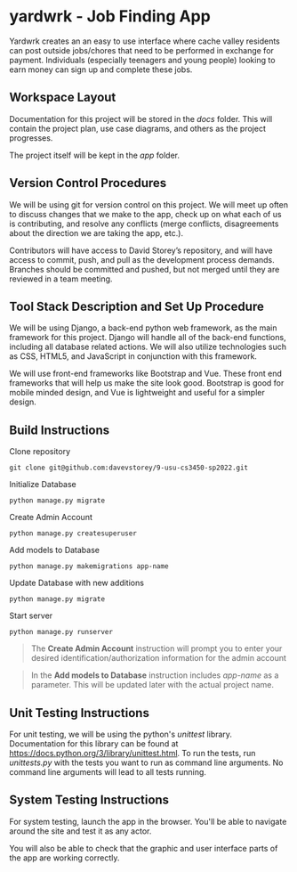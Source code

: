 # yardwrk - Job Finding App

Yardwrk creates an an easy to use interface where cache valley residents can post outside jobs/chores that need to be performed in exchange for payment. Individuals (especially teenagers and young people) looking to earn money can sign up and complete these jobs.

## Workspace Layout

Documentation for this project will be stored in the *docs* folder. This will contain the project plan, use case diagrams, and others as the project progresses.

The project itself will be kept in the *app* folder.

## Version Control Procedures

We will be using git for version control on this project. We will meet up often to discuss changes that we make to the app, check up on what each of us is contributing, and resolve any conflicts (merge conflicts, disagreements about the direction we are taking the app, etc.).

Contributors will have access to David Storey’s repository, and will have access to commit, push, and pull as the development process demands. Branches should be committed and pushed, but not merged until they are reviewed in a team meeting.

## Tool Stack Description and Set Up Procedure

We will be using Django, a back-end python web framework, as the main framework for this project. Django will handle all of the back-end functions, including all database related actions. We will also utilize technologies such as CSS, HTML5, and JavaScript in conjunction with this framework.

We will use front-end frameworks like Bootstrap and Vue. These front end frameworks that will help us make the site look good. Bootstrap is good for mobile minded design, and Vue is lightweight and useful for a simpler design.

## Build Instructions

Clone repository

    git clone git@github.com:davevstorey/9-usu-cs3450-sp2022.git

Initialize Database

    python manage.py migrate

Create Admin Account

    python manage.py createsuperuser

Add models to Database

    python manage.py makemigrations app-name

Update Database with new additions

    python manage.py migrate

Start server

    python manage.py runserver

> The **Create Admin Account** instruction will prompt you to enter your desired identification/authorization information for the admin account

> In the **Add models to Database** instruction includes *app-name* as a parameter. This will be updated later with the actual project name.

## Unit Testing Instructions

For unit testing, we will be using the python's *unittest* library. Documentation for this library can be found at https://docs.python.org/3/library/unittest.html. To run the tests, run *unittests.py* with the tests you want to run as command line arguments. No command line arguments will lead to all tests running.

## System Testing Instructions

For system testing, launch the app in the browser. You'll be able to navigate around the site and test it as any actor.

You will also be able to check that the graphic and user interface parts of the app are working correctly.
